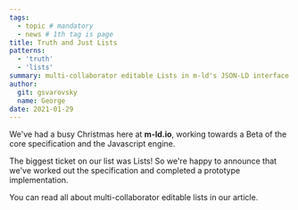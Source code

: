 ```yaml
---
tags:
  - topic # mandatory
  - news # 1th tag is page
title: Truth and Just Lists
patterns:
  - 'truth'
  - 'lists'
summary: multi-collaborator editable Lists in m-ld's JSON-LD interface.
author:
  git: gsvarovsky
  name: George
date: 2021-01-29
---
```

We've had a busy Christmas here at **m-ld.io**, working towards a Beta of the
core specification and the Javascript engine.

The biggest ticket on our list was Lists! So we're happy to announce that we've
worked out the specification and completed a prototype implementation.

You can read all about multi-collaborator editable lists in our article.